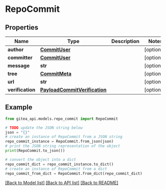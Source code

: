 # RepoCommit


## Properties

Name | Type | Description | Notes
------------ | ------------- | ------------- | -------------
**author** | [**CommitUser**](CommitUser.md) |  | [optional] 
**committer** | [**CommitUser**](CommitUser.md) |  | [optional] 
**message** | **str** |  | [optional] 
**tree** | [**CommitMeta**](CommitMeta.md) |  | [optional] 
**url** | **str** |  | [optional] 
**verification** | [**PayloadCommitVerification**](PayloadCommitVerification.md) |  | [optional] 

## Example

```python
from gitea_api.models.repo_commit import RepoCommit

# TODO update the JSON string below
json = "{}"
# create an instance of RepoCommit from a JSON string
repo_commit_instance = RepoCommit.from_json(json)
# print the JSON string representation of the object
print(RepoCommit.to_json())

# convert the object into a dict
repo_commit_dict = repo_commit_instance.to_dict()
# create an instance of RepoCommit from a dict
repo_commit_from_dict = RepoCommit.from_dict(repo_commit_dict)
```
[[Back to Model list]](../README.md#documentation-for-models) [[Back to API list]](../README.md#documentation-for-api-endpoints) [[Back to README]](../README.md)



